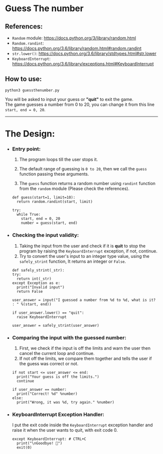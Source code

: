 # Guess The number
## References:
- `Random` module: 	https://docs.python.org/3/library/random.html
- `Random.randint`: 	https://docs.python.org/3.6/library/random.html#random.randint
- `str.lower()`: 		https://docs.python.org/3.6/library/stdtypes.html#str.lower
- `KeyboardInterrupt`:		https://docs.python.org/3.6/library/exceptions.html#KeyboardInterrupt

## How to use:
`python3 guessthenumber.py`

You will be asked to input your guess or **"quit"** to exit the game.
<br>The game guesses a number from 0 to 20, you can change it from this line `start, end = 0, 20`.

<hr>

# The Design:
- ### Entry point:
  1. The program loops till the user stops it.

  2. The default range of guessing is `0 to 20`, then we call the `guess` function
  passing these arguments.

  3. The `guess` function returns a random number using `randint` function from
  the `random` module (Please check the references).

  ```
  def guess(start=1, limit=10):
    return random.randint(start, limit)

  try:
    while True:
      start, end = 0, 20
      number = guess(start, end)
  ```
- ### Checking the input validity:
  1. Taking the input from the user and check if it is **quit** to stop the program by raising the `KeyboardInterrupt` exception, if not, continue.
  2. Try to convert the user's input to an integer type value, using the `safely_strint` function, It returns an integer or `False`.

  ```
  def safely_strint(_str):
  try:
  	return int(_str)
  except Exception as e:
  	print("Invalid input")
  	return False

  user_answer = input("I guessed a number from %d to %d, what is it? : " %(start, end))

  if user_answer.lower() == "quit":
    raise KeyboardInterrupt

  user_answer = safely_strint(user_answer)
  ```
- ### Comparing the input with the guessed number:
  1. First, we check if the input is off the limits and warn the user then cancel the current loop and continue.
  2. If not off the limits, we compare them together and tells the user if the guess was correct or not.

  ```
  if not start <= user_answer <= end:
    print("Your guess is off the limits.")
    continue

  if user_answer == number:
    print("Correct! %d" %number)
  else:
    print("Wrong, it was %d, try again." %number)
  ```
- ### KeyboardInterrupt Exception Handler:
  I put the exit code inside the `KeyboardInterrupt` exception handler and raise it when the user wants to quit, with exit code 0.
  ```
  except KeyboardInterrupt: # CTRL+C
  	print("\nGoodbye! 👋")
  	exit(0)
  ```
